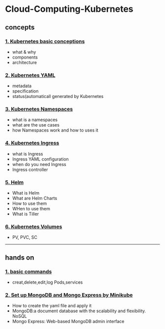 # Cloud-Computing-Kubernetes
## concepts
### [1.  Kubernetes basic conceptions](https://github.com/liangliang1120/Cloud-Computing/blob/main/Kubernetes/Concepts%20-%201.Kubernetes%20basic.md)
- what & why
- components
- architecture

### [2. Kubernetes YAML](https://github.com/liangliang1120/Cloud-Computing/blob/main/Kubernetes/Concepts%20-%202.Kubernetes%20YAML.md)
- metadata
- specification
- status(automaticall generated by Kubernetes

### [3. Kubernetes Namespaces](https://github.com/liangliang1120/Cloud-Computing/blob/main/Kubernetes/Concepts%20-%203.Kubernetes%20Namespaces.md)
- what is a namespaces
- what are the use cases
- how Namespaces work and how to uses it

### [4. Kubernetes Ingress](https://github.com/liangliang1120/Cloud-Computing/blob/main/Kubernetes/Concepts%20-%204.Kubernetes%20Ingress.md)
- what is Ingress
- Ingress YAML configuration
- when do you need Ingress
- Ingress controller

### [5. Helm](https://github.com/liangliang1120/Cloud-Computing/blob/main/Kubernetes/Concepts%20-%205.Helm.md)
- What is Helm
- What are Helm Charts
- How to use them
- WHen to use them
- What is Tiller

### [6. Kubernetes Volumes](https://github.com/liangliang1120/Cloud-Computing/blob/main/Kubernetes/Concepts%20-%206.Kubernetes%20Volumes.md)
- PV, PVC, SC



---
## hands on

### [1. basic commands](https://github.com/liangliang1120/Cloud-Computing/blob/main/Kubernetes/Hands%20on%20-%201.basic%20commands%20-%20MiniKube.md)
- creat,delete,edit,log Pods,services

### [2. Set up MongoDB and Mongo Express by Minikube](https://github.com/liangliang1120/Cloud-Computing/blob/main/Kubernetes/Hands%20on%20-%202.ApplicationSetUp%20-%20MiniKube.md)
- How to create the yaml file and apply it 
- MongoDB:a document database with the scalability and flexibility. NoSQL
- Mongo Express: Web-based MongoDB admin interface

###
